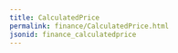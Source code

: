 ```yaml
---
title: CalculatedPrice
permalink: finance/CalculatedPrice.html
jsonid: finance_calculatedprice
---
```

